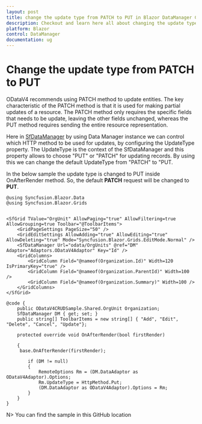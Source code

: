```yaml
---
layout: post
title: change the update type from PATCH to PUT in Blazor DataManager Component | Syncfusion
description: Checkout and learn here all about changing the update type from PATCH to PUT in Syncfusion Blazor DataManager component and more.
platform: Blazor
control: DataManager
documentation: ug
---
```


<!-- markdownlint-disable MD024 -->

# Change the update type from PATCH to PUT

ODataV4 recommends using PATCH method to update entities. The key characteristic of the PATCH method is that it is used for making partial updates of a resource. The PATCH method only requires the specific fields that needs to be update, leaving the other fields unchanged, whereas the PUT method requires sending the entire resource representation.

Here in [SfDataManager](https://help.syncfusion.com/cr/aspnetcore-blazor/Syncfusion.Blazor.Data.SfDataManager.html)  by using Data Manager instance we can control which HTTP method to be used for updates, by configuring the UpdateType property. The UpdateType is the context of the SfDataManager and this property allows to choose "PUT" or "PATCH" for updating records. By using this we can change the default UpdateType from "PATCH" to "PUT.

In the below sample the update type is changed to PUT inside OnAfterRender method.  So, the default **PATCH** request will be changed to **PUT**.


```cshtml
@using Syncfusion.Blazor.Data
@using Syncfusion.Blazor.Grids


<SfGrid TValue="OrgUnit" AllowPaging="true" AllowFiltering=true AllowGrouping=true Toolbar="@ToolbarItems">
    <GridPageSettings PageSize="50" />
    <GridEditSettings AllowAdding="true" AllowEditing="true" AllowDeleting="true" Mode="Syncfusion.Blazor.Grids.EditMode.Normal" />
    <SfDataManager Url="odata/OrgUnits" @ref="DM" Adaptor="Adaptors.ODataV4Adaptor" Key="Id" />
    <GridColumns>
        <GridColumn Field="@nameof(Organization.Id)" Width=120 IsPrimaryKey="true" />
        <GridColumn Field="@nameof(Organization.ParentId)" Width=100 />
        <GridColumn Field="@nameof(Organization.Summary)" Width=100 />      
    </GridColumns>
</SfGrid>

@code {
    public ODataV4CRUDSample.Shared.OrgUnit Organization;
    SfDataManager DM { get; set; }
    public string[] ToolbarItems = new string[] { "Add", "Edit", "Delete", "Cancel", "Update"};

    protected override void OnAfterRender(bool firstRender)

    {
     base.OnAfterRender(firstRender);

        if (DM != null)
        {
            RemoteOptions Rm = (DM.DataAdaptor as ODataV4Adaptor).Options;
            Rm.UpdateType = HttpMethod.Put;
            (DM.DataAdaptor as ODataV4Adaptor).Options = Rm;
        }
    }
}

```
N> You can find the sample in this GitHub location